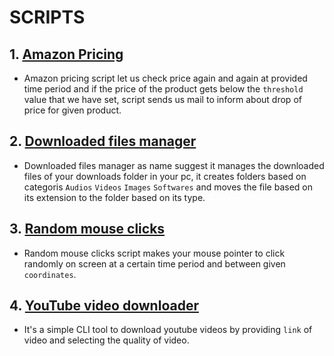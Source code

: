 # SCRIPTS

## 1. [Amazon Pricing](https://github.com/aiwithab/Scripts/blob/master/AmazonPricingScript.py)

- Amazon pricing script let us check price again and again at provided time period and if the price of the product gets below the ```threshold``` value that we have set, script sends us mail to inform about drop of price for given product.

## 2. [Downloaded files manager](https://github.com/aiwithab/Scripts/blob/master/DownloadedFilesManager.py)

- Downloaded files manager as name suggest it manages the downloaded files of your downloads folder in your pc, it creates folders based on categoris ```Audios``` ```Videos``` ```Images``` ```Softwares``` and moves the file based on its extension to the folder based on its type.

## 3. [Random mouse clicks](https://github.com/aiwithab/Scripts/blob/master/RandomMouseClick.py)

- Random mouse clicks script makes your mouse pointer to click randomly on screen at a certain time period and between given ```coordinates```.

## 4. [YouTube video downloader](https://github.com/aiwithab/Scripts/blob/master/youtubeDownloader.py)

- It's a simple CLI tool to download youtube videos by providing ```link``` of video and selecting the quality of video.
